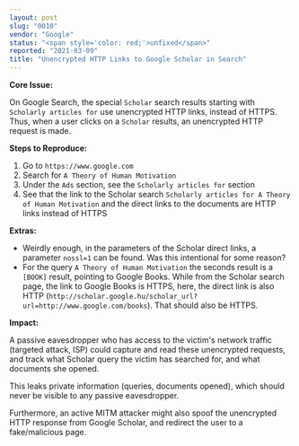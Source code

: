 ```yaml
---
layout: post
slug: "0010"
vendor: "Google"
status: "<span style='color: red;'>unfixed</span>"
reported: "2021-03-09"
title: "Unencrypted HTTP Links to Google Scholar in Search"
---
```


**Core Issue:**

On Google Search, the special `Scholar` search results starting with `Scholarly articles for` use unencrypted HTTP links, instead of HTTPS. Thus, when a user clicks on a `Scholar` results, an unencrypted HTTP request is made.

**Steps to Reproduce:**

1. Go to `https://www.google.com`
2. Search for `A Theory of Human Motivation`
3. Under the `Ads` section, see the `Scholarly articles for` section
4. See that the link to the Scholar search `Scholarly articles for A Theory of Human Motivation` and the direct links to the documents are HTTP links instead of HTTPS

**Extras:**

- Weirdly enough, in the parameters of the Scholar direct links, a parameter `nossl=1` can be found. Was this intentional for some reason?
- For the query `A Theory of Human Motivation` the seconds result is a `[BOOK]` result, pointing to Google Books. While from the Scholar search page, the link to Google Books is HTTPS, here, the direct link is also HTTP (`http://scholar.google.hu/scholar_url?url=http://www.google.com/books`). That should also be HTTPS.

**Impact:**

A passive eavesdropper who has access to the victim's network traffic (targeted attack, ISP) could capture and read these unencrypted requests, and track what Scholar query the victim has searched for, and what documents she opened.

This leaks private information (queries, documents opened), which should never be visible to any passive eavesdropper.

Furthermore, an active MITM attacker might also spoof the unencrypted HTTP response from Google Scholar, and redirect the user to a fake/malicious page.